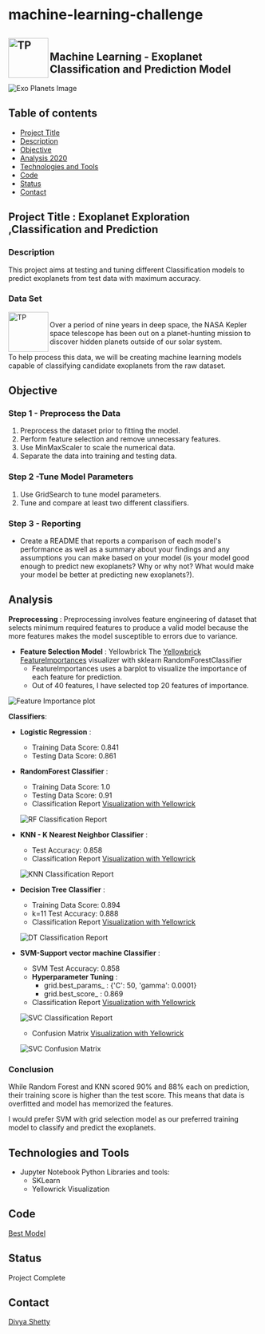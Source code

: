 # machine-learning-challenge<img src="./Images/ML.jpg" alt="TP" align='left'  width="80" height="80"><br/>**Machine Learning - Exoplanet Classification and Prediction Model**---![Exo Planets Image](./Images/exoplanets.jpg)## Table of contents* [Project Title](#description)* [Description](#description)* [Objective](#objective)* [Analysis 2020](#analysis-2020)* [Technologies and Tools](#technologies-and-tools)* [Code](#code)* [Status](#status)* [Contact](#contact)## Project Title : Exoplanet Exploration ,Classification and Prediction### Description This project aims at testing and tuning different Classification models to predict exoplanets from test data with maximum accuracy. ### Data Set<a href= "https://www.kaggle.com/nasa/kepler-exoplanet-search-results" alt="dataset"><img src="./Images/nasa.jpg" alt="TP" align='left'  width="80" height="80"></a><br/>Over a period of nine years in deep space, the NASA Kepler space telescope has been out on a planet-hunting mission to discover hidden planets outside of our solar system.To help process this data, we will be creating  machine learning models capable of classifying candidate exoplanets from the raw dataset.		## Objective### Step 1 - Preprocess the Data1. Preprocess the dataset prior to fitting the model.2. Perform feature selection and remove unnecessary features.3. Use MinMaxScaler to scale the numerical data.4. Separate the data into training and testing data.	    ### Step 2 -Tune Model Parameters1. Use GridSearch to tune model parameters.2. Tune and compare at least two different classifiers.	### Step 3 - Reporting- Create a README that reports a comparison of each model's performance as well as a summary about your findings and any assumptions you can make based on your model (is your model good enough to predict new exoplanets? Why or why not? What would make your model be better at predicting new exoplanets?).## Analysis __Preprocessing__ : Preprocessing involves feature engineering of dataset that selects minimum required features to produce a valid model because the more features makes the model susceptible to errors due to variance.- __Feature Selection Model__ : Yellowbrick The [Yellowbrick FeatureImportances](https://www.scikit-yb.org/en/latest/api/model_selection/importances.html) visualizer with sklearn RandomForestClassifier	* FeatureImportances uses a barplot to visualize the importance of each feature for prediction. 	* Out of 40 features, I have selected top 20 features of importance.![Feature Importance plot](./Images/RF_FeatureImportances.png)__Classifiers__: - __Logistic Regression__ :	* Training Data Score: 0.841	* Testing Data Score: 0.861	- __RandomForest Classifier__ :	* Training Data Score: 1.0	* Testing Data Score: 0.91	* Classification Report [Visualization with Yellowrick](https://www.scikit-yb.org/en/latest/api/classifier/classification_report.html)		![RF Classification Report ](./Images/RF_ClassificationReport.png)- __KNN - K Nearest Neighbor Classifier__ :	* Test Accuracy: 0.858	* Classification Report [Visualization with Yellowrick](https://www.scikit-yb.org/en/latest/api/classifier/classification_report.html)		![KNN Classification Report ](./Images/KNN_ClassificationReport.png)- __Decision Tree Classifier__ :	* Training Data Score: 0.894	* k=11 Test Accuracy: 0.888	* Classification Report [Visualization with Yellowrick](https://www.scikit-yb.org/en/latest/api/classifier/classification_report.html)		![DT Classification Report ](./Images/DT_ClassificationReport.png)- __SVM-Support vector machine Classifier__ :	* SVM Test Accuracy: 0.858	* __Hyperparameter Tuning__ : 		* grid.best_params_ : {'C': 50, 'gamma': 0.0001}		* grid.best_score_ : 0.869	* Classification Report [Visualization with Yellowrick](https://www.scikit-yb.org/en/latest/api/classifier/classification_report.html)		![SVC Classification Report ](./Images/svc_classification_report.jpg)	* Confusion Matrix [Visualization with Yellowrick](https://www.scikit-yb.org/en/latest/api/classifier/confusion_matrix.html)	![SVC Confusion Matrix ](./Images/SVC_ConfusionMatrix.png)### ConclusionWhile Random Forest and KNN scored 90% and 88% each on prediction, their training score is higher than the test score. This means that data is overfitted and model has memorized the features.I would prefer SVM with grid selection model as our preferred training model to classify and predict the exoplanets.## Technologies and Tools* Jupyter NotebookPython Libraries and tools:	* SKLearn 	* Yellowrick Visualization		## Code [Best Model](./Divya_Shetty.sav)## StatusProject Complete## Contact [Divya Shetty](https://github.com/divya-gh)